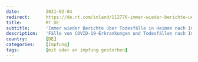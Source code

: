 ```yaml
---
date:          2021-02-04
redirect:      https://de.rt.com/inland/112776-immer-wieder-berichte-ueber-todesfalle-in-heimen-nach-impfung/
title:         RT DE
subtitle:      'Immer wieder Berichte über Todesfälle in Heimen nach Impfung – Offizielle sehen keinen Zusammenhang'
description:   'Fälle von COVID-19-Erkrankungen und Todesfällen nach Impfungen in Pflegeheimen häufen sich. Offizielle wiegeln meist ab. Es handele sich um Einzelfälle. Doch auch wenn sich eine Kausalität nicht sicher belegen lässt, wird selbst diese Möglichkeit offenbar ignoriert.'
country:       [DE]
categories:    [Impfung]
tags:          [mit oder an impfung gestorben]
---
```

